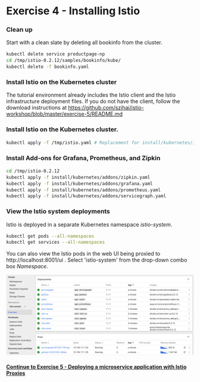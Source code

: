 # Exercise 4 - Installing Istio

### Clean up
 
Start with a clean slate by deleting all bookinfo from the cluster.

```sh
kubectl delete service productpage-np
cd /tmp/istio-0.2.12/samples/bookinfo/kube/
kubectl delete -f bookinfo.yaml
```

### Install Istio on the Kubernetes cluster

The tutorial environment already includes the Istio client and the Istio infrastructure deployment files.
If you do not have the client, follow the download instructions at https://github.com/szihai/istio-workshop/blob/master/exercise-5/README.md

### Install Istio on the Kubernetes cluster.

```sh
kubectl apply -f /tmp/istio.yaml # Replacement for install/kubernetes/istio.yaml with modifications
```

### Install Add-ons for Grafana, Prometheus, and Zipkin

```sh
cd /tmp/istio-0.2.12
kubectl apply -f install/kubernetes/addons/zipkin.yaml
kubectl apply -f install/kubernetes/addons/grafana.yaml
kubectl apply -f install/kubernetes/addons/prometheus.yaml
kubectl apply -f install/kubernetes/addons/servicegraph.yaml
```

### View the Istio system deployments

Istio is deployed in a separate Kubernetes namespace _istio-system_.

```sh
kubectl get pods --all-namespaces
kubectl get services --all-namespaces
```

You can also view the Istio pods in the web UI being proxied to http://localhost:8001/ui .  Select
'istio-system' from the drop-down combo box *Namespace*.

![Kubernetes Web UI](kubernetes.png)


#### [Continue to Exercise 5 - Deploying a microservice application with Istio Proxies](../exercise-5/README.md)